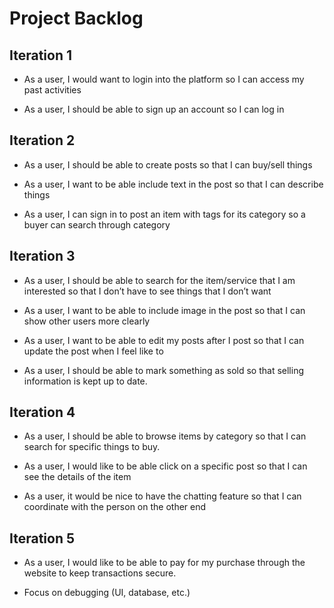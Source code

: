 # Project Backlog

## Iteration 1
* As a user, I would want to login into the platform so I can access my past activities  
 
* As a user, I should be able to sign up an account so I can log in  

## Iteration 2
* As a user, I should be able to create posts so that I can buy/sell things  
 
* As a user, I want to be able include text in the post so that I can describe things  

* As a user, I can sign in to post an item with tags for its category so a buyer can search through category  

## Iteration 3
* As a user, I should be able to search for the item/service that I am interested so that I don’t have to see things that I don’t want  

* As a user, I want to be able to include image in the post so that I can show other users more clearly  
 
* As a user, I want to be able to edit my posts after I post so that I can update the post when I feel like to  
 
* As a user, I should be able to mark something as sold so that selling information is kept up to date.  

## Iteration 4
* As a user, I should be able to browse items by category so that I can search for specific things to buy.  
 
* As a user, I would like to be able click on a specific post so that I can see the details of the item  
 
* As a user, it would be nice to have the chatting feature so that I can coordinate with the person on the other end  

## Iteration 5
* As a user, I would like to be able to pay for my purchase through the website to keep transactions secure.  
 
* Focus on debugging (UI, database, etc.)  
